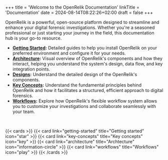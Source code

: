 +++
title = 'Welcome to the OpenRelik Documentation'
linkTitle = 'Documentation'
date = 2024-08-14T08:22:26+02:00
draft = false
+++

OpenRelik is a powerful, open-source platform designed to streamline and enhance your digital forensic investigations. Whether you're a seasoned professional or just starting your journey in the field, this documentation hub is your go-to resource.

* **[Getting Started](getting-started/):** Detailed guides to help you install OpenRelik on your preferred environment and configure it for your needs.
* **[Architecture](architecture/):** Visual overview of OpenRelik's components and how they interact, helping you understand the system's design, data flow, and key integration points.
* **[Designs](designs/):** Understand the detailed design of the OpenRelik's components.
* **[Key Concepts](key-concepts/):** Understand the fundamental principles behind OpenRelik and how it facilitates a structured, efficient approach to digital forensics.
* **[Workflows](workflows/):** Explore how OpenRelik's flexible workflow system allows you to customize your investigations and collaborate seamlessly with your team.

<br>

{{< cards >}}
    {{< card link="getting-started" title="Getting started" icon="star" >}}
    {{< card link="key-concepts" title="Key concepts" icon="key" >}}
    {{< card link="architecture" title="Archtecture" icon="information-circle" >}}
    {{< card link="workflows" title="Workflows" icon="play" >}}
{{< /cards >}}

